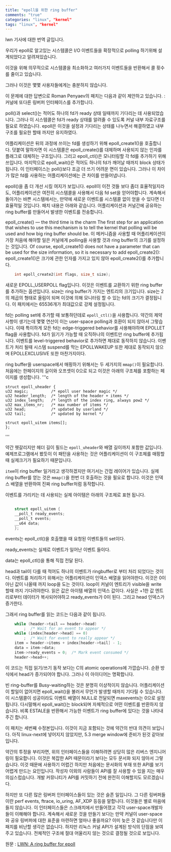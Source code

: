```yaml
---
title: "epoll을 위한 ring buffer"
comments: "true"
categories: "linux", "kernel"
tags: "linux", "kernel"
---
```


lwn 기사에 대한 번역 글입니다.
<!--
The set of system calls known collectively as epoll was designed to make polling for I/O events more scalable.
-->
우리가 epoll로 알고있는 시스템콜은 I/O 이벤트들을 확장적으로 polling 하기위해 설계되었다고 알려져있습니다.
<!--
To that end, it minimizes the amount of setup that must be done for each system call and returns multiple events so that the number of calls can also be minimized.
-->
이것을 위해 의무적으로 시스템콜을 최소화하고 여러가지 이벤트들을 반환해서 콜 횟수를 줄이고 있습니다.
<!-- But that turns out to still not be scalable enough for some users. -->
그러나 이것은 몇몇 사용자들에게는 충분하지 않습니다.
<!-- The response to this problem, in the form of this patch series from Roman Penyaev, takes a familiar form: add yet another ring-buffer interface to the kernel. -->
이 문제에 대한 답변으로 Roman Penyaev의 패치는 다음과 같이 제안하고 있습니다. : 커널에 또다른 링버퍼 인터페이스를 추가합니다.
<!-- The poll() and select() system calls can be used to wait until at least one of a set of file descriptors is ready for I/O.
Each call, though, requires the kernel to set up an internal data structure so that it can be notified when any given descriptor changes state.
Epoll gets around this by separating the setup and waiting phases, and keeping the internal data structure around for as long as it is needed. -->
poll()과 select()는 적어도 하나의 fd가 ready 상태 일때까지 기다리는 데 사용되었습니다.
그러나 이 시스템콜은 fd가 ready 상태를 알려줄 수 있도록 커널 내부 자료구조를 필요로 하였습니다.
epoll은 이것을 설정과 기다리는 상태를 나누면서 해결하였고 내부구조를 필요한 할때 까지만 유지하였다.

<!--
An application starts by calling epoll_create1() to create a file descriptor to use with the subsequent steps. That call, incidentally, supersedes epoll_create(); it replaces an unused argument with a flags parameter.
Then epoll_ctl() is used to add individual file descriptors to the set monitored by epoll. Finally, a call to epoll_wait() will block until at least one of the file descriptors of interest has something to report.
This interface is a bit more work to use than poll(), but it makes a big difference for applications that are monitoring huge numbers of file descriptors.
-->

어플리케이션은 뒤의 과정에 쓰이는 fd를 생성하기 위해 epoll_create1()을 호출합니다. 덧붙여 말하자면 이 시스템콜은 epoll_create()를 대체하며 사용되지 않는 인자를 플래그로 대체하는 구조입니다.
그리고 epoll_ctl()은 모니터링할 각 fd를 추가하기 위해 쓰입니다. 마지막으로 epoll_wait()은 적어도 하나의 fd가 깨어날 때까지 block 상태가 됩니다.
이 인터페이스는 poll()보다 조금 더 쓰기 어려운 면이 있습니다. 그러나 이 차이가 많은 fd를 사용하는 어플리케이션에는 큰 차이를 만들어냅니다.

<!--
That said, it would seem that there is still room for doing things better.
Even though epoll is more efficient than its predecessors,
an application still has to make a system call to get the next set of file descriptors that are ready for I/O.
On a busy system, where there is almost always something that is needing attention,
it would be more efficient if there were a way to get new events without calling into the kernel.
That is where Penyaev's patch set comes in;
it creates a ring buffer shared between the application and the kernel that can be used to transmit events as they happen.
-->

epoll()을 좀 더 개선 시킬 여지가 보입니다.
epoll이 이전 것들 보다 좀더 효율적일지라도, 어플리케이션은 여전히 시스템콜을 사용해서 다음 fd set을 얻어야합니다.
계속해서 돌아가는 바쁜 시스템에서는, 만약에 새로운 이벤트를 시스템콜 없이 얻을 수 있다면 더 효율적일 것입니다.
패치 내용은 아래와 같습니다.
어플리케이션과 커널간에 공유하는 ring buffer를 만들어서 발생한 이벤트를 전송합니다.

epoll_create() — the third time is the charm
The first step for an application that wishes to use this mechanism is to tell the kernel that polling will be used and how big ring buffer should be.
이 메커니즘을 사용할 때 어플리케이션이 가장 처음에 해야할 일은 커널에게 polling을 사용할 것과 ring buffer의 크기를 설정하는 것입니다.
Of course, epoll_create1() does not have a parameter that can be used for the size information, so it is necessary to add epoll_create2():
epoll_create1()은 크기에 관한 인자를 가지고 있지 않아 epoll_create2()를 추가합니다.
```c
    int epoll_create2(int flags, size_t size);
```
<!--
There is a new flag, EPOLL_USERPOLL, that tells the kernel to use a ring buffer to communicate events;
the size parameter says how many entries the ring buffer should hold.
This size will be rounded up to the next power of two;
the result sets an upper bound on the number of file descriptors that this epoll instance will be able to monitor.
A maximum of 65,536 entries is enforced by the current patch set.
-->

새로운 EPOLL_USERPOLL flag입니다. 이것은 이벤트를 교환하기 위한 ring buffer를 추가하는 옵션입니다.
size는 ring buffer가 가지는 엔트리의 크기입니다.
size는 2의 제곱의 형태로 올림이 되며 이것에 의해 모니터링 할 수 있는 fd의 크기가 결정됩니다.
이 패치에서는 65536개가 최대값으로 강제 설정됩니다.

<!--
File descriptors are then added to the polling set in the usual way with epoll_ctl().
There are some restrictions that apply here, though, since some modes of operation are not compatible with user-space polling.
In particular, every file descriptor must request edge-triggered behavior with the EPOLLET flag.
Only one event will be added to the ring buffer when a file descriptor signals readiness;
continually adding events for level-triggered behavior clearly would not work well.
The EPOLLWAKEUP flag (which can be used to prevent system suspend while specific events are being processed) does not work in this mode;
EPOLLEXCLUSIVE is also not supported.
-->

fd는 polling set에 추가할 때 보통하던데로 `epoll_ctl()`을 사용합니다.
약간의 제약사항이 생기는데 몇몇 연산이 이는 user-space polling과 호환이 되지 않아서 그렇습니다.
이때 특이하게 모든 fd는 edge-triggered behavior를 사용해야하며 EPOLLET flag을 사용합니다.
fd가 읽기가 가능할 때 오직하나의 이벤트만 ring buffer에 추가됩니다.
이벤트를 level-triggered behavior로 추가하면 제대로 동작하지 않습니다.
이벤트가 처리 될때 시스템 suspend를 막는 EPOLLWAKEUP 또한 제대로 동작되지 않으며 EPOLLEXCLUSIVE 또한 마찬가지이다.

<!--
Two or three separate mmap() calls are required to map the ring buffer into user space.
The first one should have an offset of zero and a length of one page; it will yield a page containing this structure:
-->
ring buffer을 userspace에서 매핑하기 위해서는 두 세가지의 `mmap()`이 필요합니다.
처음에는 한페이지의 길이와 오프셋이 0으로 되고 이것은 아래의 구조체를 포함하는 페이지를 생성합니다.
'''c

    struct epoll_uheader {
	u32 magic;          /* epoll user header magic */
	u32 header_length;  /* length of the header + items */
	u32 index_length;   /* length of the index ring, always pow2 */
	u32 max_items_nr;   /* max number of items */
	u32 head;           /* updated by userland */
	u32 tail;           /* updated by kernel */

	struct epoll_uitem items[];
    };

'''
<!--
The header_length field, somewhat confusingly, contains the length of both the epoll_uheader structure and the items array.
As seen in this example program, the intended use pattern appears to be that the application will map the header structure, get the real length, unmap the just-mapped page, then remap it using header_length to get the full items array.
-->
약간 헷갈리지만 헤더 길이 필드는 `epoll_uheader`와 배열 길이까지 포함한 값입니다.
예제프로그램에서 봤듯이 이 패턴을 사용하는 것은 어플리케이션이 이 구조체를 매핑할 때 실제크기가 필요하기 때문입니다.

<!--
One might expect that items is the ring buffer, but there is a layer of indirection used here.
Getting at the actual ring buffer requires calling mmap() another time with header_length as the offset and the index_length header field as the length.
The result will be an array of integer indexes into the items array that functions as the real ring buffer.
-->

`item`이 ring buffer 일거라고 생각하겠지만 여기서는 간접 레이어가 있습니다.
실제 ring buffer를 얻는 것은 `mmap()`을 한번 더 호출하는 것을 필요로 합니다.
이것은 인덱스 배열을 반환하여 진짜 ring buffer처럼 동작합니다.

<!--
The actual items used to indicate events are represented by this structure:
-->
이벤트를 가리키는 데 사용되는 실제 아이템은 아래의 구조체로 표현 됩니다.

```c

    struct epoll_uitem {
	__poll_t ready_events;
	__poll_t events;
	__u64 data;
    };

```
<!--
Here, events appears to be the set of events that was requested when epoll_ctl() was called,
-->
events는 epoll_ctl()을 호출했을 때 요청된 이벤트들의 set이다.
<!--
and ready_events is the set of events that has actually happened.
-->
ready_events는 실제로 이벤트가 일어난 이벤트 들이다.
<!--
The data field comes through directly from the epoll_ctl() call that added this file descriptor.
-->
data는 epoll_ctl()을 통해 직접 전달 된다.

<!--
Whenever the head and tail fields differ, there is at least one event to be consumed from the ring buffer.
To consume an event, the application should read the entry from the index array at head;
this read should be performed in a loop until a non-zero value is found there.
The loop, evidently, is required to wait, if necessary, until the kernel's write to that entry is visible.
The value read is an index into the items array — almost. It is actually the index plus one.
The data should be copied from the entry and ready_events set to zero; then the head index should be incremented.
-->
head과 tail이 다를 때 적어도 하나의 이벤트가 ringbuffer로 부터 처리 되었다는 것이다.
이벤트를 처리하기 위해서는 어플리케이션이 인덱스 배열을 읽어야한다. 이것은 0이 아닌 값이 나올때 까지 loop을 도는 것이다.
loop이 커널이 엔트리가 visible을 write 할때 까지 기다려야한다. 읽은 값은 아이템 배열의 인덱스 값이다. 사실은 +1한 값
엔트리로부터 데이터가 복사되어야하고 ready_events가 0이 된다. 그리고 head 인덱스가 증가한다.

<!--
So, in a cleaned up form, code that reads from the ring buffer will look something like this:
-->
그래서 ring buffer를 읽는 코드는 다음과 같이 됩니다.
```c
    while (header->tail == header->head)
        ;  /* Wait for an event to appear */
    while (index[header->head] == 0)
        ;  /* Wait for event to really appear */
    item = header->items + index[header->tail] - 1;
    data = item->data;
    item->ready_events = 0;  /* Mark event consumed */
    header->head++;
```
<!--
In practice, this code is likely to be using C atomic operations rather than direct reads and writes, and head must be incremented in a circular fashion. But hopefully the idea is clear.
-->
이 코드는 직접 읽기/쓰기 동작 보다는 C의 atomic operations에 가깝습니다. 순환 방식에서 head가 증가되어야 합니다. 그러나 이 아이디어는 명확합니다.
<!--
Busy-waiting on an empty ring buffer is obviously not ideal. Should the application find itself with nothing to do, it can still call epoll_wait() to block until something happens.
This call will only succeed, though, if the events array is passed as NULL, and maxevents is set to zero;
in other words, epoll_wait() will block, but it will not, itself, return any events to the caller.
It will, though, helpfully return ESTALE to indicate that there are events available in the ring buffer.
-->
빈 ring-buffer를 Busy-waiting하는 것은 분명히 이상적이지 않습니다.
어플리케이션이 할일이 없어지면 epoll_wait()을 불러서 무언가 발생할 때까지 기다릴 수 있습니다.
이 시스템콜이 성공이라도 이벤트 배열이 NULL로 전달되면 maxevents는 0으로 설정됩니다.
다시말해서 epoll_wait()는 block되며 자체적으로 어떤 이벤트를 반환하지 않습니다.
비록 ESTALE을 반환해서 가능한 이벤트가 ring buffer에 있다는 것을 나타내주긴 합니다.

<!---
This patch set is in its third revision, and there appears to be little opposition to its inclusion at this point.
The work has not yet found its way into linux-next, but it still seems plausible that it could be deemed ready for the 5.3 merge window.
--->
이 패치는 세번째 수정본입니다. 이것이 지금 포함되는 것에 약간의 반대 의견이 보입니다.
아직 linux-next에 넣어지지 않았지만, 5.3 merge window에 준비가 된것 같아보입니다.

<!--
Some closing grumbles
Figuring out the above interface required a substantial amount of reverse engineering of the code.
This is a rather complex new API, but it is almost entirely undocumented;
that will make it hard to use, but the lack of documentation also makes it hard to review the API in the first place.
It is doubtful that anybody beyond the author has written any code to use this API at this point.
Whether the development community will fully understand this API before committing to it is far from clear.
-->

약간의 투정을 부리자면, 위의 인터페이스들을 이해하려면 상당히 많은 리버스 엔지니어링이 필요합니다.
이것은 복잡한 API 때문이라기 보다는 모두 문서화 되지 않아서 그렇습니다.
이것 때문에 사용하기 어렵긴 하지만 처음에는 문서화의 부재 또한 API를 보기 어렵게 만드는 요인입니다.
작성자 이외의 사람들이 API를 잘 사용할 수 있을 지는 매우 의심스럽습니다.
개발 커뮤니티가 API를 커밋하기 전에 완전히 이해할지도 모르겠습니다.

<!--
Perhaps the saddest thing, though, is that this will be yet another of many ring-buffer interfaces in the kernel.
Others include perf events, ftrace, io_uring, AF_XDP and, doubtless, others that don't come immediately to mind.
Each of these interfaces has been created from scratch and must be understood (and consumers implemented) separately by user-space developers.
Wouldn't it have been nice if the kernel had defined a set of standards for ring buffers shared with user space rather than creating something new every time?
One cannot blame the current patch set for this failing; that ship sailed some time ago.
But it does illustrate a shortcoming in how Linux kernel APIs are designed;
they seem doomed to never fit into a coherent and consistent whole.
-->
하지만 또 다른 많은 링버퍼 인터페이스들이 있는 것은 슬픈 일입니다.
그 다른 링버퍼들이란 perf events, ftrace, io_uring, AF_XDP 등등을 말합니다. 이것들은 별로 마음에 들지 않습니다.
이 인터페이스들은 스크래치에서 만들어졌고 각각 user-space개발자들이 이해해야 합니다.
계속해서 새로운 것을 만들기 보다는 만약 커널이 user-space와 공유 링버퍼에 대한 표준을 마련하면 얼마나 좋을까요?
이미 늦은 것 같습니다만 이 패치를 비난할 생각은 없습니다.
하지만 리눅스 커널 API가 설계된 방식의 단점을 보여주고 있습니다.
전체적인 구조에 절대 어울리지 않는 것으로 결정될 것으로 보입니다.


원문 : [LWN: A ring buffer for epoll](https://lwn.net/Articles/789603/)